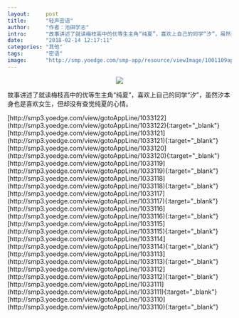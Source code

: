 ```yaml
---
layout:     post
title:      "轻声密语"
author:     "作者：池田学志"
intro:      "故事讲述了就读梅枝高中的优等生主角“纯夏”，喜欢上自己的同学“汐”，虽然汐本身也是喜欢女生，但却没有查觉纯夏的心情。"
date:       "2018-02-14 12:17:11"
categories: "其他"
tags:       "密语"
image:      "http://smp.yoedge.com/smp-app/resource/viewImage/1001109appline.png"
---
```

<div style="text-align: center">
<p><img src="http://smp.yoedge.com/smp-app/resource/viewImage/1001109appline.png"/></p>
</div>
<p class="post-meta">
<span>故事讲述了就读梅枝高中的优等生主角“纯夏”，喜欢上自己的同学“汐”，虽然汐本身也是喜欢女生，但却没有查觉纯夏的心情。</span>
</p>
[http://smp3.yoedge.com/view/gotoAppLine/1033122](http://smp3.yoedge.com/view/gotoAppLine/1033122){:target="_blank"}
[http://smp3.yoedge.com/view/gotoAppLine/1033121](http://smp3.yoedge.com/view/gotoAppLine/1033121){:target="_blank"}
[http://smp3.yoedge.com/view/gotoAppLine/1033120](http://smp3.yoedge.com/view/gotoAppLine/1033120){:target="_blank"}
[http://smp3.yoedge.com/view/gotoAppLine/1033119](http://smp3.yoedge.com/view/gotoAppLine/1033119){:target="_blank"}
[http://smp3.yoedge.com/view/gotoAppLine/1033118](http://smp3.yoedge.com/view/gotoAppLine/1033118){:target="_blank"}
[http://smp3.yoedge.com/view/gotoAppLine/1033117](http://smp3.yoedge.com/view/gotoAppLine/1033117){:target="_blank"}
[http://smp3.yoedge.com/view/gotoAppLine/1033116](http://smp3.yoedge.com/view/gotoAppLine/1033116){:target="_blank"}
[http://smp3.yoedge.com/view/gotoAppLine/1033115](http://smp3.yoedge.com/view/gotoAppLine/1033115){:target="_blank"}
[http://smp3.yoedge.com/view/gotoAppLine/1033114](http://smp3.yoedge.com/view/gotoAppLine/1033114){:target="_blank"}
[http://smp3.yoedge.com/view/gotoAppLine/1033113](http://smp3.yoedge.com/view/gotoAppLine/1033113){:target="_blank"}
[http://smp3.yoedge.com/view/gotoAppLine/1033112](http://smp3.yoedge.com/view/gotoAppLine/1033112){:target="_blank"}
[http://smp3.yoedge.com/view/gotoAppLine/1033111](http://smp3.yoedge.com/view/gotoAppLine/1033111){:target="_blank"}
[http://smp3.yoedge.com/view/gotoAppLine/1033110](http://smp3.yoedge.com/view/gotoAppLine/1033110){:target="_blank"}


